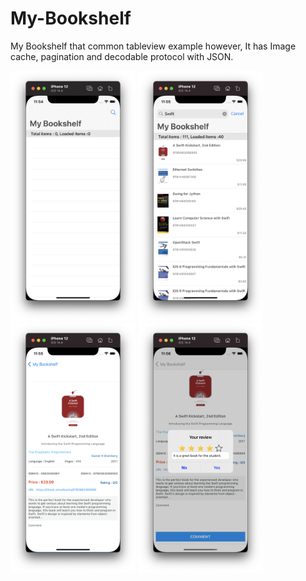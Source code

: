 # My-Bookshelf
My Bookshelf that common tableview example however, It has Image cache, pagination and decodable protocol with JSON.

<img src= "https://github.com/iOS-Xcode/My-Bookshelf/blob/main/My%20Bookshelf/ScreenShots/ScreenShot1.png" width="200" height="400">
<img src= "https://github.com/iOS-Xcode/My-Bookshelf/blob/main/My%20Bookshelf/ScreenShots/ScreenShot2.png?raw=true" width="200" height="400">
<img src= "https://github.com/iOS-Xcode/My-Bookshelf/blob/main/My%20Bookshelf/ScreenShots/ScreenShot3.png?raw=true" width="200" height="400">
<img src= "https://github.com/iOS-Xcode/My-Bookshelf/blob/main/My%20Bookshelf/ScreenShots/ScreenShot4.png?raw=true" width="200" height="400">
